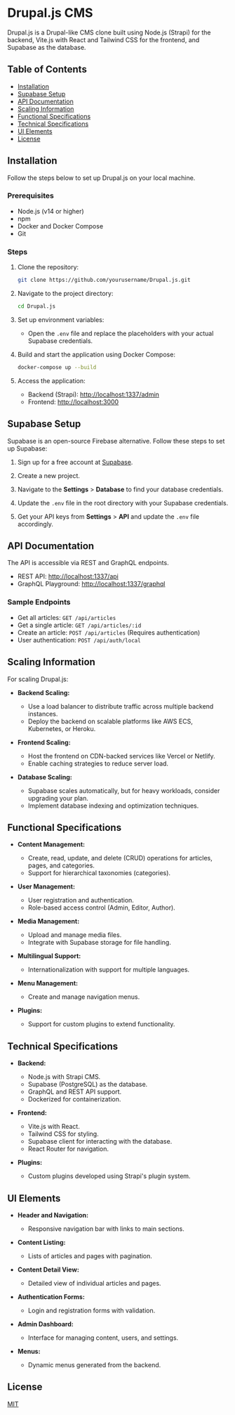 # Drupal.js CMS

Drupal.js is a Drupal-like CMS clone built using Node.js (Strapi) for the backend, Vite.js with React and Tailwind CSS for the frontend, and Supabase as the database.

## Table of Contents

- [Installation](#installation)
- [Supabase Setup](#supabase-setup)
- [API Documentation](#api-documentation)
- [Scaling Information](#scaling-information)
- [Functional Specifications](#functional-specifications)
- [Technical Specifications](#technical-specifications)
- [UI Elements](#ui-elements)
- [License](#license)

## Installation

Follow the steps below to set up Drupal.js on your local machine.

### Prerequisites

- Node.js (v14 or higher)
- npm
- Docker and Docker Compose
- Git

### Steps

1. Clone the repository:

   ```bash
   git clone https://github.com/yourusername/Drupal.js.git
   ```

2. Navigate to the project directory:

   ```bash
   cd Drupal.js
   ```

3. Set up environment variables:

   - Open the `.env` file and replace the placeholders with your actual Supabase credentials.

4. Build and start the application using Docker Compose:

   ```bash
   docker-compose up --build
   ```

5. Access the application:

   - Backend (Strapi): [http://localhost:1337/admin](http://localhost:1337/admin)
   - Frontend: [http://localhost:3000](http://localhost:3000)

## Supabase Setup

Supabase is an open-source Firebase alternative. Follow these steps to set up Supabase:

1. Sign up for a free account at [Supabase](https://supabase.io/).

2. Create a new project.

3. Navigate to the **Settings** > **Database** to find your database credentials.

4. Update the `.env` file in the root directory with your Supabase credentials.

5. Get your API keys from **Settings** > **API** and update the `.env` file accordingly.

## API Documentation

The API is accessible via REST and GraphQL endpoints.

- REST API: [http://localhost:1337/api](http://localhost:1337/api)
- GraphQL Playground: [http://localhost:1337/graphql](http://localhost:1337/graphql)

### Sample Endpoints

- Get all articles: `GET /api/articles`
- Get a single article: `GET /api/articles/:id`
- Create an article: `POST /api/articles` (Requires authentication)
- User authentication: `POST /api/auth/local`

## Scaling Information

For scaling Drupal.js:

- **Backend Scaling:**
  - Use a load balancer to distribute traffic across multiple backend instances.
  - Deploy the backend on scalable platforms like AWS ECS, Kubernetes, or Heroku.

- **Frontend Scaling:**
  - Host the frontend on CDN-backed services like Vercel or Netlify.
  - Enable caching strategies to reduce server load.

- **Database Scaling:**
  - Supabase scales automatically, but for heavy workloads, consider upgrading your plan.
  - Implement database indexing and optimization techniques.

## Functional Specifications

- **Content Management:**
  - Create, read, update, and delete (CRUD) operations for articles, pages, and categories.
  - Support for hierarchical taxonomies (categories).

- **User Management:**
  - User registration and authentication.
  - Role-based access control (Admin, Editor, Author).

- **Media Management:**
  - Upload and manage media files.
  - Integrate with Supabase storage for file handling.

- **Multilingual Support:**
  - Internationalization with support for multiple languages.

- **Menu Management:**
  - Create and manage navigation menus.

- **Plugins:**
  - Support for custom plugins to extend functionality.

## Technical Specifications

- **Backend:**
  - Node.js with Strapi CMS.
  - Supabase (PostgreSQL) as the database.
  - GraphQL and REST API support.
  - Dockerized for containerization.

- **Frontend:**
  - Vite.js with React.
  - Tailwind CSS for styling.
  - Supabase client for interacting with the database.
  - React Router for navigation.

- **Plugins:**
  - Custom plugins developed using Strapi's plugin system.

## UI Elements

- **Header and Navigation:**
  - Responsive navigation bar with links to main sections.

- **Content Listing:**
  - Lists of articles and pages with pagination.

- **Content Detail View:**
  - Detailed view of individual articles and pages.

- **Authentication Forms:**
  - Login and registration forms with validation.

- **Admin Dashboard:**
  - Interface for managing content, users, and settings.

- **Menus:**
  - Dynamic menus generated from the backend.

## License

[MIT](LICENSE)
